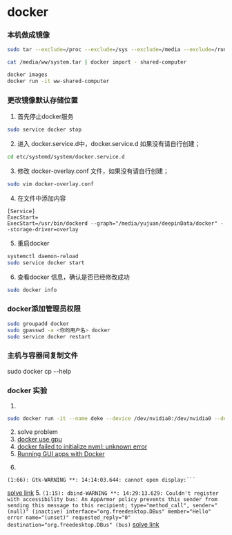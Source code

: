 # docker

### 本机做成镜像
```bash
sudo tar --exclude=/proc --exclude=/sys --exclude=/media --exclude=/run --exclude=/tmp --exclude=/home -czf /media/system.tar.gz /

cat /media/ww/system.tar | docker import - shared-computer

docker images
docker run -it ww-shared-computer
```

### 更改镜像默认存储位置
1. 首先停止docker服务
```bash
sudo service docker stop
```

2. 进入 docker.service.d中，docker.service.d 如果没有请自行创建；
```bash
cd etc/systemd/system/docker.service.d
```
3. 修改 docker-overlay.conf 文件，如果没有请自行创建；
```bash
sudo vim docker-overlay.conf 
```
4. 在文件中添加内容
```
[Service]
ExecStart=
ExecStart=/usr/bin/dockerd --graph="/media/yujuan/deepinData/docker" --storage-driver=overlay
```
5. 重启docker
```bash
systemctl daemon-reload
sudo service docker start
```
6. 查看docker 信息，确认是否已经修改成功
```bash
sudo docker info
```

### docker添加管理员权限
```bash
sudo groupadd docker
sudo gpasswd -a <你的用户名> docker
sudo service docker restart
```

### 主机与容器间复制文件
sudo docker cp --help

### docker 实验
1. 
```bash
sudo docker run -it --name deke --device /dev/nvidia0:/dev/nvidia0 --device /dev/nvidia1:/dev/nvidia1 --device /dev/nvidiactl:/dev/nvidiactl --device /dev/nvidia-modeset:/dev/nvidia-modeset --device /dev/nvidia-uvm:/dev/nvidia-uvm --device /dev/nvidia-uvm-tools:/dev/nvidia-uvm-tools -e DISPLAY=$DISPLAY --net=host -v /media/deke/DATA_03/code/pvnet_cpp:/home/deke/code/pvnet_cpp -v /home/deke/lib:/home/deke/lib -v /home/deke/app:/home/deke/app -P deke-shared-computer /bin/bash
```

2. solve problem
  1. [docker use gpu](https://stackoverflow.com/questions/25185405/using-gpu-from-a-docker-container#:~:text=Using%20GPU%20from%20a%20docker%20container%3F%201%20Environment.,CUDA%20driver.%20...%2010%20Run%20your%20image.%20)
  2. [docker failed to initialize nvml: unknown error](https://stackoverflow.com/questions/25185405/using-gpu-from-a-docker-container#:~:text=Using%20GPU%20from%20a%20docker%20container%3F%201%20Environment.,CUDA%20driver.%20...%2010%20Run%20your%20image.%20)
  3. [Running GUI apps with Docker](http://fabiorehm.com/blog/2014/09/11/running-gui-apps-with-docker/)
  4. ```Unable to init server: Could not connect: Connection refused

	(1:66): Gtk-WARNING **: 14:14:03.644: cannot open display:```
  [solve link](https://stackoverflow.com/questions/38249629/inside-a-docker-container-error-cannot-open-display-localhost11-0)
  5. ```(1:15): dbind-WARNING **: 14:29:13.629: Couldn't register with accessibility bus: An AppArmor policy prevents this sender from sending this message to this recipient; type="method_call", sender="(null)" (inactive) interface="org.freedesktop.DBus" member="Hello" error name="(unset)" requested_reply="0" destination="org.freedesktop.DBus" (bus)```
  [solve link](https://unix.stackexchange.com/questions/532585/getting-dbind-warnings-about-registering-with-the-accessibility-bus)
